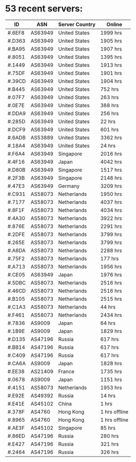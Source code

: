 # 53 recent servers:

| ID | ASN | Server Country | Online |
| ------ | ------ | ------ | ------ |
| #.6EF8 | AS63949 | United States | 1999 hrs |
| #.D363 | AS63949 | United States | 1905 hrs |
| #.BA95 | AS63949 | United States | 1907 hrs |
| #.8051 | AS63949 | United States | 1395 hrs |
| #.1449 | AS63949 | United States | 1913 hrs |
| #.75DF | AS63949 | United States | 1901 hrs |
| #.39CD | AS63949 | United States | 1904 hrs |
| #.B445 | AS63949 | United States | 752 hrs |
| #.07F7 | AS63949 | United States | 263 hrs |
| #.0E7E | AS63949 | United States | 388 hrs |
| #.DDA9 | AS63949 | United States | 256 hrs |
| #.285D | AS63949 | United States | 22 hrs |
| #.DCF9 | AS63949 | United States | 601 hrs |
| #.6ADB | AS53889 | United States | 3362 hrs |
| #.18A4 | AS63949 | United States | 24 hrs |
| #.F6A4 | AS63949 | Singapore | 2016 hrs |
| #.4F16 | AS63949 | Japan | 4042 hrs |
| #.D80B | AS63949 | Singapore | 1517 hrs |
| #.2F3B | AS63949 | Singapore | 2148 hrs |
| #.47E3 | AS63949 | Germany | 3209 hrs |
| #.C931 | AS58073 | Netherlands | 1950 hrs |
| #.7177 | AS58073 | Netherlands | 4037 hrs |
| #.8F1F | AS58073 | Netherlands | 4034 hrs |
| #.4A30 | AS58073 | Netherlands | 3922 hrs |
| #.876E | AS58073 | Netherlands | 2291 hrs |
| #.2DFE | AS58073 | Netherlands | 3799 hrs |
| #.265E | AS58073 | Netherlands | 3799 hrs |
| #.A6DA | AS58073 | Netherlands | 2288 hrs |
| #.75F2 | AS58073 | Netherlands | 177 hrs |
| #.A713 | AS58073 | Netherlands | 1956 hrs |
| #.CE05 | AS63949 | Japan | 1976 hrs |
| #.5DBC | AS58073 | Netherlands | 2516 hrs |
| #.46CD | AS58073 | Netherlands | 2516 hrs |
| #.B105 | AS58073 | Netherlands | 2515 hrs |
| #.C1A3 | AS58073 | Netherlands | 44 hrs |
| #.F461 | AS58073 | Netherlands | 2434 hrs |
| #.7836 | AS9009 | Japan | 64 hrs |
| #.1B9E | AS9009 | Japan | 1829 hrs |
| #.D135 | AS47196 | Russia | 617 hrs |
| #.BB14 | AS47196 | Russia | 617 hrs |
| #.C409 | AS47196 | Russia | 617 hrs |
| #.CA6A | AS9009 | Japan | 1828 hrs |
| #.EE38 | AS21409 | France | 1735 hrs |
| #.0678 | AS9009 | Japan | 1151 hrs |
| #.4151 | AS58073 | Netherlands | 1953 hrs |
| #.E92E | AS49392 | Russia | 14 hrs |
| #.E41E | AS45102 | China | 1 hrs |
| #.378F | AS4760 | Hong Kong | 1 hrs offline |
| #.8965 | AS4760 | Hong Kong | 1 hrs offline |
| #.AE3F | AS45102 | Singapore | 85 hrs |
| #.86ED | AS47196 | Russia | 280 hrs |
| #.E427 | AS47196 | Russia | 321 hrs |
| #.2464 | AS47196 | Russia | 326 hrs |


